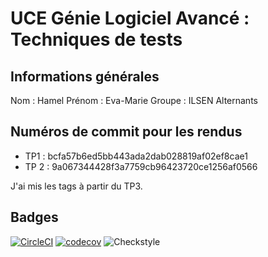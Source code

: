 # UCE Génie Logiciel Avancé : Techniques de tests

## Informations générales

Nom : Hamel
Prénom : Eva-Marie
Groupe : ILSEN Alternants

## Numéros de commit pour les rendus

- TP1 : bcfa57b6ed5bb443ada2dab028819af02ef8cae1
- TP 2 : 9a067344428f3a7759cb96423720ce1256af0566

J'ai mis les tags à partir du TP3.

## Badges

[![CircleCI](https://dl.circleci.com/status-badge/img/gh/Eva-MarieH/ceri-m1-techniques-de-test/tree/master.svg?style=svg)](https://dl.circleci.com/status-badge/redirect/gh/Eva-MarieH/ceri-m1-techniques-de-test/tree/master)
[![codecov](https://codecov.io/gh/Eva-MarieH/ceri-m1-techniques-de-test/graph/badge.svg?token=YPRM5NS46W)](https://codecov.io/gh/Eva-MarieH/ceri-m1-techniques-de-test)
![Checkstyle](https://github.com/Eva-MarieH/ceri-m1-techniques-de-test/actions/workflows/checkstyle.yml/badge.svg?branch=master)
